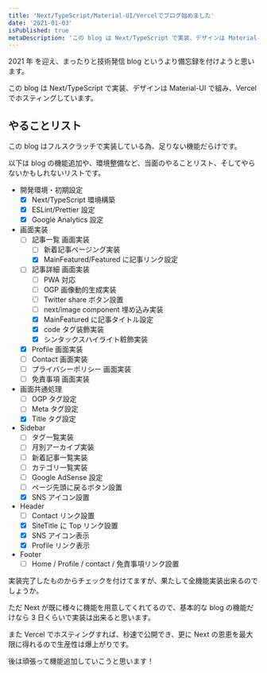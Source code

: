 ```yaml
---
title: 'Next/TypeScript/Material-UI/Vercelでブログ始めました'
date: '2021-01-03'
isPublished: true
metaDescription: 'この blog は Next/TypeScript で実装、デザインは Material-UI で組み、Vercel でホスティングしています。'
---
```


2021 年 を迎え、まったりと技術発信 blog というより備忘録を付けようと思います。

この blog は Next/TypeScript で実装、デザインは Material-UI で組み、Vercel でホスティングしています。

## やることリスト

この blog はフルスクラッチで実装している為、足りない機能だらけです。

以下は blog の機能追加や、環境整備など、当面のやることリスト、そしてやらないかもしれないリストです。

- 開発環境・初期設定
  - [x] Next/TypeScript 環境構築
  - [x] ESLint/Prettier 設定
  - [x] Google Analytics 設定
- 画面実装
  - [ ] 記事一覧 画面実装
    - [ ] 新着記事ページング実装
    - [x] MainFeatured/Featured に記事リンク設定
  - [ ] 記事詳細 画面実装
    - [ ] PWA 対応
    - [ ] OGP 画像動的生成実装
    - [ ] Twitter share ボタン設置
    - [ ] next/image component 埋め込み実装
    - [x] MainFeatured に記事タイトル設定
    - [x] code タグ装飾実装
    - [x] シンタックスハイライト粧飾実装
  - [x] Profile 画面実装
  - [ ] Contact 画面実装
  - [ ] プライバシーポリシー 画面実装
  - [ ] 免責事項 画面実装
- 画面共通処理
  - [ ] OGP タグ設定
  - [ ] Meta タグ設定
  - [x] Title タグ設定
- Sidebar
  - [ ] タグ一覧実装
  - [ ] 月別アーカイブ実装
  - [ ] 新着記事一覧実装
  - [ ] カテゴリ一覧実装
  - [ ] Google AdSense 設定
  - [ ] ページ先頭に戻るボタン設置
  - [x] SNS アイコン設置
- Header
  - [ ] Contact リンク設置
  - [x] SiteTitle に Top リンク設置
  - [x] SNS アイコン表示
  - [x] Profile リンク表示
- Footer
  - [ ] Home / Profile / contact / 免責事項リンク設置

実装完了したものからチェックを付けてますが、果たして全機能実装出来るのでしょうか。

ただ Next が既に様々に機能を用意してくれてるので、基本的な blog の機能だけなら 3 日くらいで実装は出来ると思います。

また Vercel でホスティングすれば、秒速で公開でき、更に Next の恩恵を最大限に得れるので生産性は爆上がりです。

後は頑張って機能追加していこうと思います！
